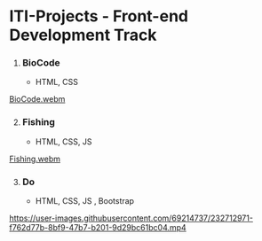 # ITI-Projects - Front-end Development Track

1. ### **BioCode** 
    - HTML, CSS 

[BioCode.webm](https://user-images.githubusercontent.com/69214737/192892291-84e6e973-24e8-4ab4-8c57-be3a704ec5a5.webm)

2. ### **Fishing** 
    - HTML, CSS, JS 

[Fishing.webm](https://user-images.githubusercontent.com/69214737/191789882-9e8c8140-6a1b-4c63-b53e-954da5492ea4.webm)


3. ### **Do** 
    - HTML, CSS, JS , Bootstrap

https://user-images.githubusercontent.com/69214737/232712971-f762d77b-8bf9-47b7-b201-9d29bc61bc04.mp4

